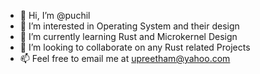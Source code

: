 - 👋 Hi, I’m @puchil
- 👀 I’m interested in Operating System and their design
- 🌱 I’m currently learning Rust and Microkernel Design
- 💞️ I’m looking to collaborate on any Rust related Projects
- 📫 Feel free to email me at upreetham@yahoo.com

<!---
puchil/puchil is a ✨ special ✨ repository because its `README.md` (this file) appears on your GitHub profile.
You can click the Preview link to take a look at your changes.
--->
